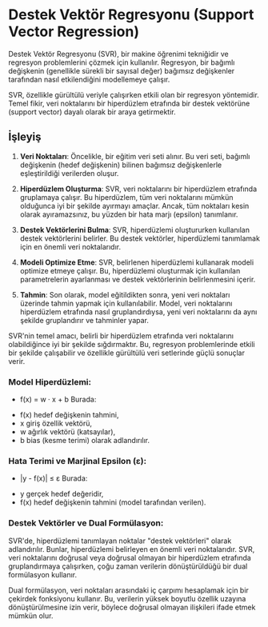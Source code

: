 # Destek Vektör Regresyonu (Support Vector Regression)


Destek Vektör Regresyonu (SVR), bir makine öğrenimi tekniğidir ve regresyon problemlerini çözmek için kullanılır. Regresyon, bir bağımlı değişkenin (genellikle sürekli bir sayısal değer) bağımsız değişkenler tarafından nasıl etkilendiğini modellemeye çalışır.

SVR, özellikle gürültülü veriyle çalışırken etkili olan bir regresyon yöntemidir. Temel fikir, veri noktalarını bir hiperdüzlem etrafında bir destek vektörüne (support vector) dayalı olarak bir araya getirmektir.

## İşleyiş

1. **Veri Noktaları**: Öncelikle, bir eğitim veri seti alınır. Bu veri seti, bağımlı değişkenin (hedef değişkenin) bilinen bağımsız değişkenlerle eşleştirildiği verilerden oluşur.

2. **Hiperdüzlem Oluşturma**: SVR, veri noktalarını bir hiperdüzlem etrafında gruplamaya çalışır. Bu hiperdüzlem, tüm veri noktalarını mümkün olduğunca iyi bir şekilde ayırmayı amaçlar. Ancak, tüm noktaları kesin olarak ayıramazsınız, bu yüzden bir hata marjı (epsilon) tanımlanır.

3. **Destek Vektörlerini Bulma**: SVR, hiperdüzlemi oluştururken kullanılan destek vektörlerini belirler. Bu destek vektörler, hiperdüzlemi tanımlamak için en önemli veri noktalarıdır.

4. **Modeli Optimize Etme**: SVR, belirlenen hiperdüzlemi kullanarak modeli optimize etmeye çalışır. Bu, hiperdüzlemi oluşturmak için kullanılan parametrelerin ayarlanması ve destek vektörlerinin belirlenmesini içerir.

5. **Tahmin**: Son olarak, model eğitildikten sonra, yeni veri noktaları üzerinde tahmin yapmak için kullanılabilir. Model, veri noktalarını hiperdüzlem etrafında nasıl gruplandırdıysa, yeni veri noktalarını da aynı şekilde gruplandırır ve tahminler yapar.

SVR'nin temel amacı, belirli bir hiperdüzlem etrafında veri noktalarını olabildiğince iyi bir şekilde sığdırmaktır. Bu, regresyon problemlerinde etkili bir şekilde çalışabilir ve özellikle gürültülü veri setlerinde güçlü sonuçlar verir.


### Model Hiperdüzlemi:
* f(x) = w · x + b
Burada:
- f(x) hedef değişkenin tahmini,
- x giriş özellik vektörü,
- w ağırlık vektörü (katsayılar),
- b bias (kesme terimi) olarak adlandırılır.

### Hata Terimi ve Marjinal Epsilon (ε):
* |y - f(x)| ≤ ε
Burada:
- y gerçek hedef değeridir,
- f(x) hedef değişkenin tahmini (model tarafından verilen).

### Destek Vektörler ve Dual Formülasyon:
SVR'de, hiperdüzlemi tanımlayan noktalar "destek vektörleri" olarak adlandırılır. Bunlar, hiperdüzlemi belirleyen en önemli veri noktalarıdır. SVR, veri noktalarını doğrusal veya doğrusal olmayan bir hiperdüzlem etrafında gruplandırmaya çalışırken, çoğu zaman verilerin dönüştürüldüğü bir dual formülasyon kullanır.

Dual formülasyon, veri noktaları arasındaki iç çarpımı hesaplamak için bir çekirdek fonksiyonu kullanır. Bu, verilerin yüksek boyutlu özellik uzayına dönüştürülmesine izin verir, böylece doğrusal olmayan ilişkileri ifade etmek mümkün olur.

